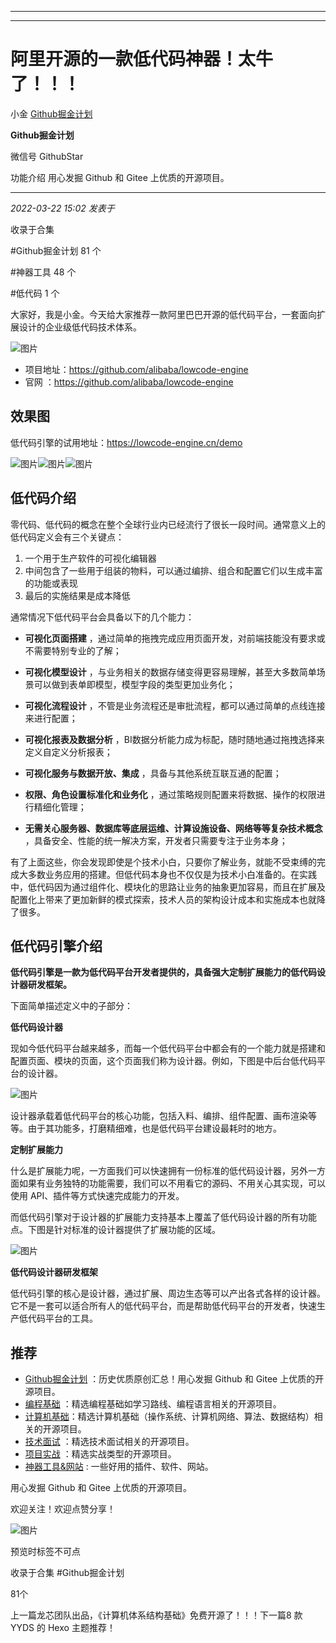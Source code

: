 ----------------------------------------
----------------------------------------
#  阿里开源的一款低代码神器！太牛了！！！

小金  [ Github掘金计划 ](javascript:void\(0\);)

**Github掘金计划** ![]()

微信号 GithubStar

功能介绍 用心发掘 Github 和 Gitee 上优质的开源项目。

____

_2022-03-22 15:02_ _发表于_

收录于合集

#Github掘金计划 81 个

#神器工具 48 个

#低代码 1 个

大家好，我是小金。今天给大家推荐一款阿里巴巴开源的低代码平台，一套面向扩展设计的企业级低代码技术体系。

![图片](https://mmbiz.qpic.cn/mmbiz_png/BcyAypujBVYwvicCPojXzjPhPKeZcAhTL238TcaaN1O8v9g5VdVJVkv0qL5l99QZpviagM1xN3zROkatFj5VNj0A/640?wx_fmt=png&wxfrom=5&wx_lazy=1&wx_co=1)

  * 项目地址：https://github.com/alibaba/lowcode-engine
  * 官网 ：https://github.com/alibaba/lowcode-engine

## 效果图

低代码引擎的试用地址：https://lowcode-engine.cn/demo

![图片](https://mmbiz.qpic.cn/mmbiz_png/BcyAypujBVYwvicCPojXzjPhPKeZcAhTLYZ0elgE92iaunlKZCbLvv5cOz8gbPNFXM1O59vksRxjduib5jHdFGxpg/640?wx_fmt=png)![图片](https://mmbiz.qpic.cn/mmbiz_png/BcyAypujBVYwvicCPojXzjPhPKeZcAhTLknNcI8LAeOhsicWrfibStHMgLfCGhf7A6py0kVBAkkyTnVFGH3YlkXpw/640?wx_fmt=png)![图片](https://mmbiz.qpic.cn/mmbiz_png/BcyAypujBVYwvicCPojXzjPhPKeZcAhTLOuoAC7lUrdpchH7ukGNQU1ibqq16QIhPzQBDlfDMics7r8Y2gDdU2eZQ/640?wx_fmt=png)

## 低代码介绍

零代码、低代码的概念在整个全球行业内已经流行了很长一段时间。通常意义上的低代码定义会有三个关键点：

  1. 一个用于生产软件的可视化编辑器
  2. 中间包含了一些用于组装的物料，可以通过编排、组合和配置它们以生成丰富的功能或表现
  3. 最后的实施结果是成本降低

通常情况下低代码平台会具备以下的几个能力：

  *  **可视化页面搭建** ，通过简单的拖拽完成应用页面开发，对前端技能没有要求或不需要特别专业的了解；

  *  **可视化模型设计** ，与业务相关的数据存储变得更容易理解，甚至大多数简单场景可以做到表单即模型，模型字段的类型更加业务化；

  *  **可视化流程设计** ，不管是业务流程还是审批流程，都可以通过简单的点线连接来进行配置；

  *  **可视化报表及数据分析** ，BI数据分析能力成为标配，随时随地通过拖拽选择来定义自定义分析报表；

  *  **可视化服务与数据开放、集成** ，具备与其他系统互联互通的配置；

  *  **权限、角色设置标准化和业务化** ，通过策略规则配置来将数据、操作的权限进行精细化管理；

  *  **无需关心服务器、数据库等底层运维、计算设施设备、网络等等复杂技术概念** ，具备安全、性能的统一解决方案，开发者只需要专注于业务本身；

有了上面这些，你会发现即使是个技术小白，只要你了解业务，就能不受束缚的完成大多数业务应用的搭建。但低代码本身也不仅仅是为技术小白准备的。在实践中，低代码因为通过组件化、模块化的思路让业务的抽象更加容易，而且在扩展及配置化上带来了更加新鲜的模式探索，技术人员的架构设计成本和实施成本也就降了很多。

## 低代码引擎介绍

 **低代码引擎是一款为低代码平台开发者提供的，具备强大定制扩展能力的低代码设计器研发框架。**

下面简单描述定义中的子部分：

 **低代码设计器**

现如今低代码平台越来越多，而每一个低代码平台中都会有的一个能力就是搭建和配置页面、模块的页面，这个页面我们称为设计器。例如，下图是中后台低代码平台的设计器。

![图片](https://mmbiz.qpic.cn/mmbiz_png/BcyAypujBVYwvicCPojXzjPhPKeZcAhTLgByibSdNPVfQiaYictMw99W8rU7tekzZ03uNhiap0iabu59NcEjuuATClxw/640?wx_fmt=png)

设计器承载着低代码平台的核心功能，包括入料、编排、组件配置、画布渲染等等。由于其功能多，打磨精细难，也是低代码平台建设最耗时的地方。

 **定制扩展能力**

什么是扩展能力呢，一方面我们可以快速拥有一份标准的低代码设计器，另外一方面如果有业务独特的功能需要，我们可以不用看它的源码、不用关心其实现，可以使用
API、插件等方式快速完成能力的开发。

而低代码引擎对于设计器的扩展能力支持基本上覆盖了低代码设计器的所有功能点。下图是针对标准的设计器提供了扩展功能的区域。

![图片](https://mmbiz.qpic.cn/mmbiz_png/BcyAypujBVYwvicCPojXzjPhPKeZcAhTLrcH4awe4HMhYot5nNE2T2jD98TZRFQchQA3DWG2sfsG6Lc61qT1iciaw/640?wx_fmt=png)

 **低代码设计器研发框架**

低代码引擎的核心是设计器，通过扩展、周边生态等可以产出各式各样的设计器。它不是一套可以适合所有人的低代码平台，而是帮助低代码平台的开发者，快速生产低代码平台的工具。

## 推荐

  * [Github掘金计划](https://mp.weixin.qq.com/mp/appmsgalbum?__biz=MzIwNDgzMzI3Mg==&action=getalbum&album_id=1571213952619954180#wechat_redirect) ：历史优质原创汇总！用心发掘 Github 和 Gitee 上优质的开源项目。
  * [编程基础](https://mp.weixin.qq.com/mp/appmsgalbum?action=getalbum&album_id=1632585323454971905&__biz=MzIwNDgzMzI3Mg==#wechat_redirect) ：精选编程基础如学习路线、编程语言相关的开源项目。
  * [计算机基础](https://mp.weixin.qq.com/mp/appmsgalbum?action=getalbum&album_id=1635325633234780161&__biz=MzIwNDgzMzI3Mg==#wechat_redirect)：精选计算机基础（操作系统、计算机网络、算法、数据结构）相关的开源项目。
  * [技术面试](https://mp.weixin.qq.com/mp/appmsgalbum?action=getalbum&album_id=1632589980491366403&__biz=MzIwNDgzMzI3Mg==#wechat_redirect) ：精选技术面试相关的开源项目。
  * [项目实战](https://mp.weixin.qq.com/mp/appmsgalbum?action=getalbum&album_id=1632590550748938241&__biz=MzIwNDgzMzI3Mg==#wechat_redirect) ：精选实战类型的开源项目。
  * [神器工具&网站](https://mp.weixin.qq.com/mp/appmsgalbum?__biz=MzIwNDgzMzI3Mg==&action=getalbum&album_id=1692140336665378820#wechat_redirect) : 一些好用的插件、软件、网站。

  

用心发掘 Github 和 Gitee 上优质的开源项目。

欢迎关注！欢迎点赞分享！

![图片](https://mmbiz.qpic.cn/mmbiz_jpg/BcyAypujBVZqeicvzhcGl7FLyAw3Xsu2POdZOiaPnQXryMp8gyzkcKF4NGgOydQcCWhicNREhf8fQ1euq2lTzhrtA/640?wx_fmt=jpeg)

预览时标签不可点

收录于合集 #Github掘金计划

81个

上一篇龙芯团队出品，《计算机体系结构基础》免费开源了！！！下一篇8 款 YYDS 的 Hexo 主题推荐！

